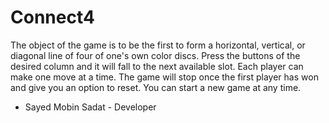 # Connect4
The object of the game is to be the first to form a horizontal, vertical, or diagonal line of four of one's own color discs. Press the buttons of the desired column and it will fall to the next available slot. Each player can make one move at a time. The game will stop once the first player has won and give you an option to reset. You can start a new game at any time.
- Sayed Mobin Sadat - Developer
